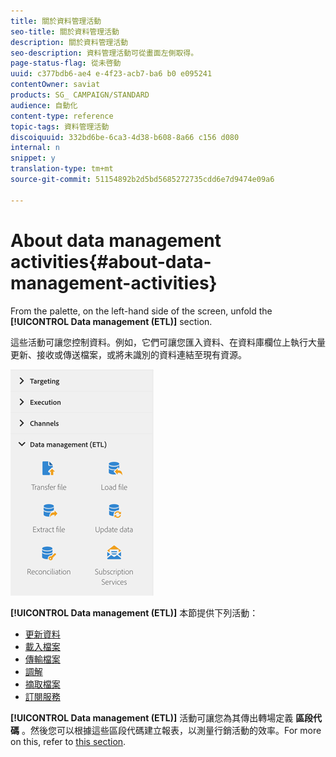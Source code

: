 ```yaml
---
title: 關於資料管理活動
seo-title: 關於資料管理活動
description: 關於資料管理活動
seo-description: 資料管理活動可從畫面左側取得。
page-status-flag: 從未啓動
uuid: c377bdb6-ae4 e-4f23-acb7-ba6 b0 e095241
contentOwner: saviat
products: SG_ CAMPAIGN/STANDARD
audience: 自動化
content-type: reference
topic-tags: 資料管理活動
discoiquuid: 332bd6be-6ca3-4d38-b608-8a66 c156 d080
internal: n
snippet: y
translation-type: tm+mt
source-git-commit: 51154892b2d5bd5685272735cdd6e7d9474e09a6

---
```



# About data management activities{#about-data-management-activities}

From the palette, on the left-hand side of the screen, unfold the **[!UICONTROL Data management (ETL)]** section.

這些活動可讓您控制資料。例如，它們可讓您匯入資料、在資料庫欄位上執行大量更新、接收或傳送檔案，或將未識別的資料連結至現有資源。

![](assets/wkf_etl_activities.png)

**[!UICONTROL Data management (ETL)]** 本節提供下列活動：

* [更新資料](../../automating/using/update-data.md)
* [載入檔案](../../automating/using/load-file.md)
* [傳輸檔案](../../automating/using/transfer-file.md)
* [調解](../../automating/using/reconciliation.md)
* [摘取檔案](../../automating/using/extract-file.md)
* [訂閱服務](../../automating/using/subscription-services.md)

**[!UICONTROL Data management (ETL)]** 活動可讓您為其傳出轉場定義 **區段代碼** 。然後您可以根據這些區段代碼建立報表，以測量行銷活動的效率。For more on this, refer to [this section](../../reporting/using/creating-a-report-workflow-segment.md).
